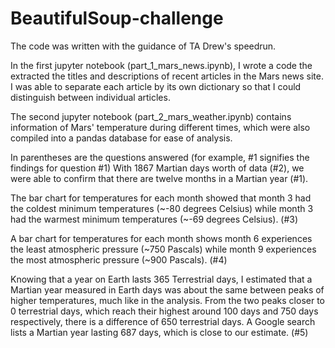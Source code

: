 # BeautifulSoup-challenge

The code was written with the guidance of TA Drew's speedrun.

In the first jupyter notebook (part_1_mars_news.ipynb), I wrote a code the extracted the titles and descriptions of recent articles in the Mars news site. I was able to separate each article by its own dictionary so that I could distinguish between individual articles.

The second jupyter notebook (part_2_mars_weather.ipynb) contains information of Mars' temperature during different times, which were also compiled into a pandas database for ease of analysis. 

In parentheses are the questions answered (for example, #1 signifies the findings for question #1)
With 1867 Martian days worth of data (#2), we were able to confirm that there are twelve months in a Martian year (#1).

The bar chart for temperatures for each month showed that month 3 had the coldest minimum temperatures (~-80 degrees Celsius) while month 3 had the warmest minimum temperatures (~-69 degrees Celsius). (#3)

A bar chart for temperatures for each month shows month 6 experiences the least atmospheric pressure (~750 Pascals) while month 9 experiences the most atmospheric pressure (~900 Pascals). (#4)

Knowing that a year on Earth lasts 365 Terrestrial days, I estimated that a Martian year measured in Earth days was about the same between peaks of higher temperatures, much like in the analysis. 
From the two peaks closer to 0 terrestrial days, which reach their highest around 100 days and 750 days respectively, there is a difference of 650 terrestrial days. A Google search lists a Martian year lasting 687 days, which is close to our estimate. (#5)

